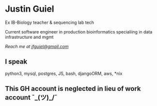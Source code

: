 # Justin Guiel
Ex IB-Biology teacher & sequencing lab tech

Current software engineer in production bioinformatics specialiing in data infrastructure and mgmt

*Reach me at jfguiel@gmail.com*

## I speak
python3, mysql, postgres, JS, bash, djangoORM, aws, \*nix

## This GH account is neglected in lieu of work account ¯\_(ツ)_/¯
